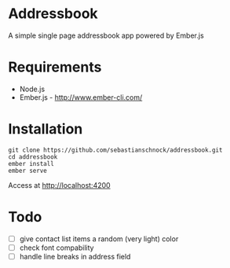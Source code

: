 # Addressbook
A simple single page addressbook app powered by Ember.js

# Requirements
- Node.js
- Ember.js - http://www.ember-cli.com/

# Installation
```
git clone https://github.com/sebastianschnock/addressbook.git
cd addressbook
ember install
ember serve
```
Access at [http://localhost:4200](http://localhost:4200)

# Todo

- [ ] give contact list items a random (very light) color
- [ ] check font compability
- [ ] handle line breaks in address field